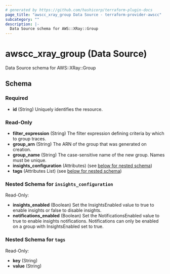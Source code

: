 ```yaml
---
# generated by https://github.com/hashicorp/terraform-plugin-docs
page_title: "awscc_xray_group Data Source - terraform-provider-awscc"
subcategory: ""
description: |-
  Data Source schema for AWS::XRay::Group
---
```


# awscc_xray_group (Data Source)

Data Source schema for AWS::XRay::Group



<!-- schema generated by tfplugindocs -->
## Schema

### Required

- **id** (String) Uniquely identifies the resource.

### Read-Only

- **filter_expression** (String) The filter expression defining criteria by which to group traces.
- **group_arn** (String) The ARN of the group that was generated on creation.
- **group_name** (String) The case-sensitive name of the new group. Names must be unique.
- **insights_configuration** (Attributes) (see [below for nested schema](#nestedatt--insights_configuration))
- **tags** (Attributes List) (see [below for nested schema](#nestedatt--tags))

<a id="nestedatt--insights_configuration"></a>
### Nested Schema for `insights_configuration`

Read-Only:

- **insights_enabled** (Boolean) Set the InsightsEnabled value to true to enable insights or false to disable insights.
- **notifications_enabled** (Boolean) Set the NotificationsEnabled value to true to enable insights notifications. Notifications can only be enabled on a group with InsightsEnabled set to true.


<a id="nestedatt--tags"></a>
### Nested Schema for `tags`

Read-Only:

- **key** (String)
- **value** (String)



